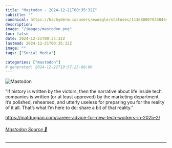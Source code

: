 ```yaml
---
title: "Mastodon - 2024-12-21T00:35:32Z"
subtitle: ""
canonical: https://hachyderm.io/users/mweagle/statuses/113688007935844410
description:
image: "/images/mastodon.png"
toc: false
date: 2024-12-21T00:35:32Z
lastmod: 2024-12-21T00:35:32Z
image: ""
tags: ["Social Media"]

categories: ["mastodon"]
# generated: 2024-12-22T19:57:25-08:00
---
```

![Mastodon](/images/mastodon.png)

<p>“If history is written by the victors, then the narrative about life inside tech companies is written (or at least approved) by the marketing department. It’s polished, rehearsed, and utterly useless for preparing you for the reality of it all. That’s what I’m here to do: share a bit of that reality.”</p><p><a href="https://matduggan.com/career-advice-for-new-tech-workers-in-2025-2/" target="_blank" rel="nofollow noopener noreferrer" translate="no"><span class="invisible">https://</span><span class="ellipsis">matduggan.com/career-advice-fo</span><span class="invisible">r-new-tech-workers-in-2025-2/</span></a></p>


###### [Mastodon Source 🐘](https://hachyderm.io/@mweagle/113688007935844410)

___
